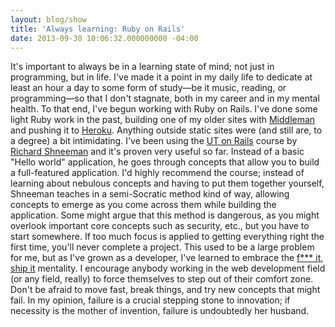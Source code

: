 ```yaml
---
layout: blog/show
title: 'Always learning: Ruby on Rails'
date: 2013-09-30 10:06:32.000000000 -04:00
---
```


It's important to always be in a learning state of mind; not just in programming, but in life. I've made it a point in my daily life to dedicate at least an hour a day to some form of study—be it music, reading, or programming—so that I don't stagnate, both in my career and in my mental health.  To that end, I've begun working with Ruby on Rails. I've done some light Ruby work in the past, building one of my older sites with [Middleman](http://middlemanapp.com/ "Middleman") and pushing it to [Heroku](https://www.heroku.com/ "Heroku"). Anything outside static sites were (and still are, to a degree) a bit intimidating. I've been using the [UT on Rails](http://schneems.com/ut-rails "UT on Rails - Shneems") course by [Richard Shneeman](http://schneems.com/ "Schneems") and it's proven very useful so far. Instead of a basic "Hello world" application, he goes through concepts that allow you to build a full-featured application. I'd highly recommend the course; instead of learning about nebulous concepts and having to put them together yourself, Shneeman teaches in a semi-Socratic method kind of way, allowing concepts to emerge as you come across them while building the application. Some might argue that this method is dangerous, as you might overlook important core concepts such as security, etc., but you have to start somewhere. If too much focus is applied to getting everything right the first time, you'll never complete a project. This used to be a large problem for me, but as I've grown as a developer, I've learned to embrace the [f*** it, ship it](http://lifehacker.com/5934647/fuck-it-ship-it "Lifehacker - Fuck it, Ship it") mentality. I encourage anybody working in the web development field (or any field, really) to force themselves to step out of their comfort zone. Don't be afraid to move fast, break things, and try new concepts that might fail. In my opinion, failure is a crucial stepping stone to innovation; if necessity is the mother of invention, failure is undoubtedly her husband.


